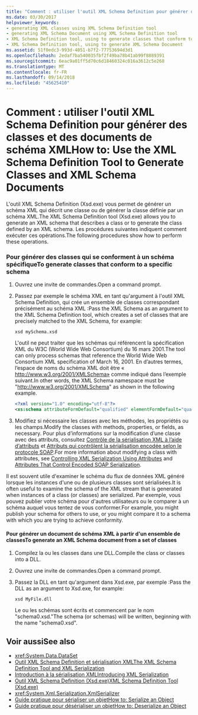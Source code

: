 ```yaml
---
title: "Comment : utiliser l'outil XML Schema Definition pour générer des classes et des documents de schéma XML"
ms.date: 03/30/2017
helpviewer_keywords:
- generating XML classes using XML Schema Definition tool
- generating XML Schema Document using XML Schema Definition tool
- XML Schema Definition tool, using to generate classes that conform to specific schema
- XML Schema Definition tool, using to generate XML Schema Document
ms.assetid: 51f0edc3-993d-4051-b7f2-77753694d3d1
ms.openlocfilehash: 2edaf7ba540035fbf2f49ba78b41ab99f8889391
ms.sourcegitcommit: 6eac9a01ff5d70c6d18460324c016a3612c5e268
ms.translationtype: MT
ms.contentlocale: fr-FR
ms.lasthandoff: 09/14/2018
ms.locfileid: "45625410"
---
```

# <a name="how-to-use-the-xml-schema-definition-tool-to-generate-classes-and-xml-schema-documents"></a><span data-ttu-id="872d9-102">Comment : utiliser l'outil XML Schema Definition pour générer des classes et des documents de schéma XML</span><span class="sxs-lookup"><span data-stu-id="872d9-102">How to: Use the XML Schema Definition Tool to Generate Classes and XML Schema Documents</span></span>
<span data-ttu-id="872d9-103">L'outil XML Schema Definition (Xsd.exe) vous permet de générer un schéma XML qui décrit une classe ou de générer la classe définie par un schéma XML.</span><span class="sxs-lookup"><span data-stu-id="872d9-103">The XML Schema Definition tool (Xsd.exe) allows you to generate an XML schema that describes a class or to generate the class defined by an XML schema.</span></span> <span data-ttu-id="872d9-104">Les procédures suivantes indiquent comment exécuter ces opérations.</span><span class="sxs-lookup"><span data-stu-id="872d9-104">The following procedures show how to perform these operations.</span></span>  
  
### <a name="to-generate-classes-that-conform-to-a-specific-schema"></a><span data-ttu-id="872d9-105">Pour générer des classes qui se conforment à un schéma spécifique</span><span class="sxs-lookup"><span data-stu-id="872d9-105">To generate classes that conform to a specific schema</span></span>  
  
1.  <span data-ttu-id="872d9-106">Ouvrez une invite de commandes.</span><span class="sxs-lookup"><span data-stu-id="872d9-106">Open a command prompt.</span></span>  
  
2.  <span data-ttu-id="872d9-107">Passez par exemple le schéma XML en tant qu'argument à l'outil XML Schema Definition, qui crée un ensemble de classes correspondant précisément au schéma XML :</span><span class="sxs-lookup"><span data-stu-id="872d9-107">Pass the XML Schema as an argument to the XML Schema Definition tool, which creates a set of classes that are precisely matched to the XML Schema, for example:</span></span>  
  
    ```  
    xsd mySchema.xsd  
    ```  
  
     <span data-ttu-id="872d9-108">L'outil ne peut traiter que les schémas qui référencent la spécification XML du W3C (World Wide Web Consortium) du 16 mars 2001.</span><span class="sxs-lookup"><span data-stu-id="872d9-108">The tool can only process schemas that reference the World Wide Web Consortium XML specification of March 16, 2001.</span></span> <span data-ttu-id="872d9-109">En d’autres termes, l’espace de noms du schéma XML doit être « http://www.w3.org/2001/XMLSchema» comme indiqué dans l’exemple suivant.</span><span class="sxs-lookup"><span data-stu-id="872d9-109">In other words, the XML Schema namespace must be "http://www.w3.org/2001/XMLSchema" as shown in the following example.</span></span>  
  
    ```xml  
    <?xml version="1.0" encoding="utf-8"?>  
    <xs:schema attributeFormDefault="qualified" elementFormDefault="qualified" targetNamespace="" xmlns:xs="http://www.w3.org/2001/XMLSchema">  
    ```  
  
3.  <span data-ttu-id="872d9-110">Modifiez si nécessaire les classes avec les méthodes, les propriétés ou les champs.</span><span class="sxs-lookup"><span data-stu-id="872d9-110">Modify the classes with methods, properties, or fields, as necessary.</span></span> <span data-ttu-id="872d9-111">Pour plus d’informations sur la modification d’une classe avec des attributs, consultez [Contrôle de la sérialisation XML à l’aide d’attributs](../../../docs/standard/serialization/controlling-xml-serialization-using-attributes.md) et [Attributs qui contrôlent la sérialisation encodée selon le protocole SOAP](../../../docs/standard/serialization/attributes-that-control-encoded-soap-serialization.md).</span><span class="sxs-lookup"><span data-stu-id="872d9-111">For more information about modifying a class with attributes, see [Controlling XML Serialization Using Attributes](../../../docs/standard/serialization/controlling-xml-serialization-using-attributes.md) and [Attributes That Control Encoded SOAP Serialization](../../../docs/standard/serialization/attributes-that-control-encoded-soap-serialization.md).</span></span>  
  
 <span data-ttu-id="872d9-112">Il est souvent utile d'examiner le schéma du flux de données XML généré lorsque les instances d'une ou de plusieurs classes sont sérialisées.</span><span class="sxs-lookup"><span data-stu-id="872d9-112">It is often useful to examine the schema of the XML stream that is generated when instances of a class (or classes) are serialized.</span></span> <span data-ttu-id="872d9-113">Par exemple, vous pouvez publier votre schéma pour d'autres utilisateurs ou le comparer à un schéma auquel vous tentez de vous conformer.</span><span class="sxs-lookup"><span data-stu-id="872d9-113">For example, you might publish your schema for others to use, or you might compare it to a schema with which you are trying to achieve conformity.</span></span>  
  
#### <a name="to-generate-an-xml-schema-document-from-a-set-of-classes"></a><span data-ttu-id="872d9-114">Pour générer un document de schéma XML à partir d'un ensemble de classes</span><span class="sxs-lookup"><span data-stu-id="872d9-114">To generate an XML Schema document from a set of classes</span></span>  
  
1.  <span data-ttu-id="872d9-115">Compilez la ou les classes dans une DLL.</span><span class="sxs-lookup"><span data-stu-id="872d9-115">Compile the class or classes into a DLL.</span></span>  
  
2.  <span data-ttu-id="872d9-116">Ouvrez une invite de commandes.</span><span class="sxs-lookup"><span data-stu-id="872d9-116">Open a command prompt.</span></span>  
  
3.  <span data-ttu-id="872d9-117">Passez la DLL en tant qu'argument dans Xsd.exe, par exemple :</span><span class="sxs-lookup"><span data-stu-id="872d9-117">Pass the DLL as an argument to Xsd.exe, for example:</span></span>  
  
    ```  
    xsd MyFile.dll  
    ```  
  
     <span data-ttu-id="872d9-118">Le ou les schémas sont écrits et commencent par le nom "schema0.xsd."</span><span class="sxs-lookup"><span data-stu-id="872d9-118">The schema (or schemas) will be written, beginning with the name "schema0.xsd".</span></span>  
  
## <a name="see-also"></a><span data-ttu-id="872d9-119">Voir aussi</span><span class="sxs-lookup"><span data-stu-id="872d9-119">See also</span></span>

- <xref:System.Data.DataSet>  
- [<span data-ttu-id="872d9-120">Outil XML Schema Definition et sérialisation XML</span><span class="sxs-lookup"><span data-stu-id="872d9-120">The XML Schema Definition Tool and XML Serialization</span></span>](../../../docs/standard/serialization/the-xml-schema-definition-tool-and-xml-serialization.md)  
- [<span data-ttu-id="872d9-121">Introduction à la sérialisation XML</span><span class="sxs-lookup"><span data-stu-id="872d9-121">Introducing XML Serialization</span></span>](../../../docs/standard/serialization/introducing-xml-serialization.md)  
- [<span data-ttu-id="872d9-122">Outil XML Schema Definition (Xsd.exe)</span><span class="sxs-lookup"><span data-stu-id="872d9-122">XML Schema Definition Tool (Xsd.exe)</span></span>](../../../docs/standard/serialization/xml-schema-definition-tool-xsd-exe.md)  
- <xref:System.Xml.Serialization.XmlSerializer>  
- [<span data-ttu-id="872d9-123">Guide pratique pour sérialiser un objet</span><span class="sxs-lookup"><span data-stu-id="872d9-123">How to: Serialize an Object</span></span>](../../../docs/standard/serialization/how-to-serialize-an-object.md)  
- [<span data-ttu-id="872d9-124">Guide pratique pour désérialiser un objet</span><span class="sxs-lookup"><span data-stu-id="872d9-124">How to: Deserialize an Object</span></span>](../../../docs/standard/serialization/how-to-deserialize-an-object.md)
